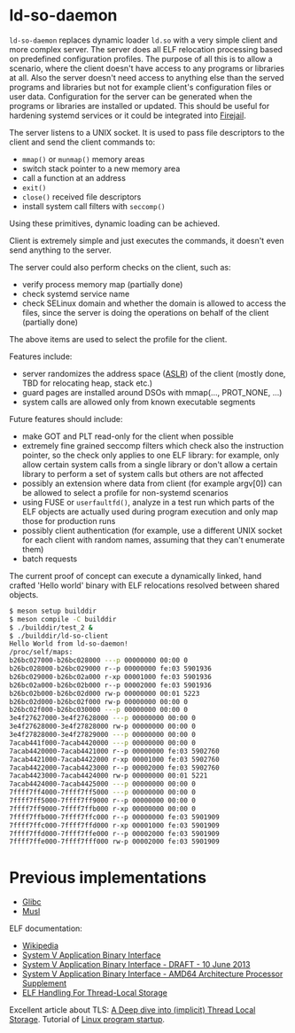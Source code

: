# ld-so-daemon

`ld-so-daemon` replaces dynamic loader `ld.so` with a very simple client and more complex server.
The server does all ELF relocation processing based on predefined configuration profiles.
The purpose of all this is to allow a scenario, where the client doesn't have access to any programs or libraries at all.
Also the server doesn't need access to anything else than the served programs and libraries but not for example client's configuration files or user data.
Configuration for the server can be generated when the programs or libraries are installed or updated.
This should be useful for hardening systemd services or it could be integrated into [Firejail](https://github.com/netblue30/firejail).

The server listens to a UNIX socket.
It is used to pass file descriptors to the client and send the client commands to:
- `mmap()` or `munmap()` memory areas
- switch stack pointer to a new memory area
- call a function at an address
- `exit()`
- `close()` received file descriptors
- install system call filters with `seccomp()`

Using these primitives, dynamic loading can be achieved.

Client is extremely simple and just executes the commands, it doesn't even send anything to the server.

The server could also perform checks on the client, such as:
- verify process memory map (partially done)
- check systemd service name
- check SELinux domain and whether the domain is allowed to access the files, since the server is doing the operations on behalf of the client  (partially done)

The above items are used to select the profile for the client.

Features include:
- server randomizes the address space
  ([ASLR](https://en.wikipedia.org/wiki/Address_space_layout_randomization))
  of the client (mostly done, TBD for relocating heap, stack etc.)
- guard pages are installed around DSOs with mmap(..., PROT_NONE, ...)
- system calls are allowed only from known executable segments

Future features should include:
- make GOT and PLT read-only for the client when possible
- extremely fine grained seccomp filters which check also the instruction pointer, so the check only applies to one ELF library:
for example, only allow certain system calls from a single library or don't allow a certain library to perform a set of system calls but others are not affected
- possibly an extension where data from client (for example argv[0]) can be allowed to select a profile for non-systemd scenarios
- using FUSE or `userfaultfd()`, analyze in a test run which parts of the ELF objects are actually used during program execution and only map those for production runs
- possibly client authentication (for example, use a different UNIX
  socket for each client with random names, assuming that they can't
  enumerate them)
- batch requests

The current proof of concept can execute a dynamically linked, hand
crafted 'Hello world' binary with ELF relocations resolved between
shared objects.

```bash
$ meson setup builddir
$ meson compile -C builddir
$ ./builddir/test_2 &
$ ./builddir/ld-so-client
Hello World from ld-so-daemon!
/proc/self/maps:
b26bc027000-b26bc028000 ---p 00000000 00:00 0 
b26bc028000-b26bc029000 r--p 00000000 fe:03 5901936                      /home/topi/ld-so-daemon.git/builddir/test_1
b26bc029000-b26bc02a000 r-xp 00001000 fe:03 5901936                      /home/topi/ld-so-daemon.git/builddir/test_1
b26bc02a000-b26bc02b000 r--p 00002000 fe:03 5901936                      /home/topi/ld-so-daemon.git/builddir/test_1
b26bc02b000-b26bc02d000 rw-p 00000000 00:01 5223                         /memfd:ld-so-server relocations (deleted)
b26bc02d000-b26bc02f000 rw-p 00000000 00:00 0 
b26bc02f000-b26bc030000 ---p 00000000 00:00 0 
3e4f27627000-3e4f27628000 ---p 00000000 00:00 0 
3e4f27628000-3e4f27828000 rw-p 00000000 00:00 0 
3e4f27828000-3e4f27829000 ---p 00000000 00:00 0 
7acab441f000-7acab4420000 ---p 00000000 00:00 0 
7acab4420000-7acab4421000 r--p 00000000 fe:03 5902760                    /home/topi/ld-so-daemon.git/builddir/libtest_1_lib.so
7acab4421000-7acab4422000 r-xp 00001000 fe:03 5902760                    /home/topi/ld-so-daemon.git/builddir/libtest_1_lib.so
7acab4422000-7acab4423000 r--p 00002000 fe:03 5902760                    /home/topi/ld-so-daemon.git/builddir/libtest_1_lib.so
7acab4423000-7acab4424000 rw-p 00000000 00:01 5221                       /memfd:ld-so-server relocations (deleted)
7acab4424000-7acab4425000 ---p 00000000 00:00 0 
7ffff7ff4000-7ffff7ff5000 ---p 00000000 00:00 0 
7ffff7ff5000-7ffff7ff9000 r--p 00000000 00:00 0                          [vvar]
7ffff7ff9000-7ffff7ffb000 r-xp 00000000 00:00 0                          [vdso]
7ffff7ffb000-7ffff7ffc000 r--p 00000000 fe:03 5901909                    /home/topi/ld-so-daemon.git/builddir/ld-so-client
7ffff7ffc000-7ffff7ffd000 r-xp 00001000 fe:03 5901909                    /home/topi/ld-so-daemon.git/builddir/ld-so-client
7ffff7ffd000-7ffff7ffe000 r--p 00002000 fe:03 5901909                    /home/topi/ld-so-daemon.git/builddir/ld-so-client
7ffff7ffe000-7ffff7fff000 rw-p 00002000 fe:03 5901909                    /home/topi/ld-so-daemon.git/builddir/ld-so-client
```

# Previous implementations

- [Glibc](https://sourceware.org/git/?p=glibc.git;a=tree;f=elf;hb=HEAD)
- [Musl](https://git.musl-libc.org/cgit/musl/tree/ldso)

ELF documentation:
- [Wikipedia](https://en.wikipedia.org/wiki/Executable_and_Linkable_Format)
- [System V Application Binary Interface](http://www.sco.com/developers/devspecs/gabi41.pdf)
- [System V Application Binary Interface - DRAFT - 10 June 2013](http://www.sco.com/developers/gabi/latest/contents.html)
- [System V Application Binary Interface - AMD64 Architecture Processor Supplement](https://refspecs.linuxbase.org/elf/x86_64-abi-0.99.pdf)
- [ELF Handling For Thread-Local Storage](https://uclibc.org/docs/tls.pdf)

Excellent article about TLS: [A Deep dive into (implicit) Thread Local Storage](https://chao-tic.github.io/blog/2018/12/25/tls).
Tutorial of [Linux program startup](http://dbp-consulting.com/tutorials/debugging/linuxProgramStartup.html).
